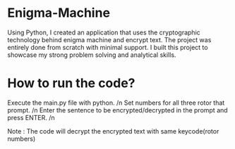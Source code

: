 # Enigma-Machine
Using Python, I created an application that uses the cryptographic technology behind enigma machine and encrypt text. The project was entirely done from scratch with minimal support. I built this project to showcase my strong problem solving and analytical skills.

# How to run the code?
Execute the main.py file with python. /n
Set numbers for all three rotor that prompt. /n
Enter the sentence to be encrypted/decrypted in the prompt and press ENTER. /n

Note : The code will decrypt the encrypted text with same keycode(rotor numbers)
